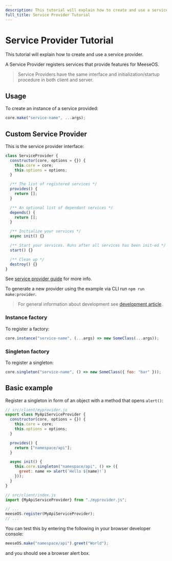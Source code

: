 ```yaml
---
description: This tutorial will explain how to create and use a service provider.
full_title: Service Provider Tutorial
---
```


# Service Provider Tutorial

This tutorial will explain how to create and use a service provider.

A Service Provider registers services that provide features for MeeseOS.

> Service Providers have the same interface and initialization/startup procedure in both client and server.

## Usage

To create an instance of a service provided:

```javascript
core.make("service-name", ...args);
```

## Custom Service Provider

This is the service provider interface:

```javascript
class ServiceProvider {
  constructor(core, options = {}) {
    this.core = core;
    this.options = options;
  }

  /** The list of registered services */
  provides() {
    return [];
  }

  /** An optional list of dependant services */
  depends() {
    return [];
  }

  /** Initialize your services */
  async init() {}

  /** Start your services. Runs after all services has been init-ed */
  start() {}

  /** Clean up */
  destroy() {}
}
```

See [service provider guide](../../guide/provider/README.md) for more info.

To generate a new provider using the example via CLI run `npm run make:provider`.

> For general information about development see [development article](../../development/README.md).

### Instance factory

To register a factory:

```javascript
core.instance("service-name", (...args) => new SomeClass(...args));
```

### Singleton factory

To register a singleton:

```javascript
core.singleton("service-name", () => new SomeClass({ foo: "bar" }));
```

## Basic example

Register a singleton in form of an object with a method that opens `alert()`:

```javascript
// src/client/myprovider.js
export class MyApiServiceProvider {
  constructor(core, options = {}) {
    this.core = core;
    this.options = options;
  }

  provides() {
    return ["namespace/api"];
  }

  async init() {
    this.core.singleton("namespace/api", () => ({
      greet: name => alert(`Hello ${name}!`)
    }));
  }
}

// src/client/index.js
import {MyApiServiceProvider} from "./myprovider.js";

// ...
meeseOS.register(MyApiServiceProvider);
// ...
```

You can test this by entering the following in your browser developer console:

```javascript
meeseOS.make("namespace/api").greet("World");
```

and you should see a browser alert box.
